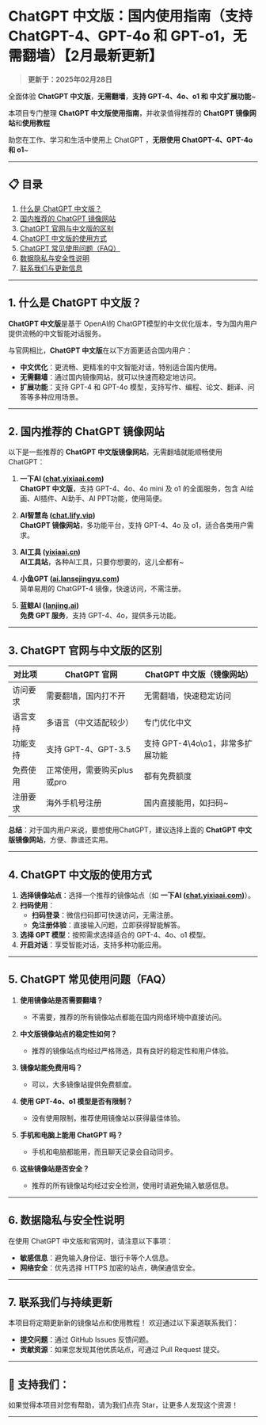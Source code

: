 # ChatGPT 中文版：国内使用指南（支持 ChatGPT-4、GPT-4o 和 GPT-o1，无需翻墙）【2月最新更新】

> **更新于：2025年02月28日**      

全面体验 **ChatGPT 中文版**，**无需翻墙**，**支持 GPT-4、4o、o1 和 中文扩展功能**~

本项目专门整理 **ChatGPT 中文版使用指南**，并收录值得推荐的 **ChatGPT 镜像网站**和**使用教程**

助您在工作、学习和生活中使用上 ChatGPT ，**无限使用 ChatGPT-4、GPT-4o 和 o1**~

---

## 📋 目录

1. [什么是 ChatGPT 中文版？](#1-什么是-chatgpt-中文版)
2. [国内推荐的 ChatGPT 镜像网站](#2-国内推荐的-chatgpt-镜像网站)
3. [ChatGPT 官网与中文版的区别](#3-chatgpt-官网与中文版的区别)
4. [ChatGPT 中文版的使用方式](#4-chatgpt-中文版的使用方式)
5. [ChatGPT 常见使用问题（FAQ）](#5-chatgpt-常见使用问题-faq)
6. [数据隐私与安全性说明](#6-数据隐私与安全性说明)
7. [联系我们与更新信息](#7-联系我们与更新信息)

---

## 1. 什么是 ChatGPT 中文版？

**ChatGPT 中文版**是基于 OpenAI的 ChatGPT模型的中文优化版本，专为国内用户提供流畅的中文智能对话服务。

与官网相比，**ChatGPT 中文版**在以下方面更适合国内用户：

- **中文优化**：更流畅、更精准的中文智能对话，特别适合国内使用。
- **无需翻墙**：通过国内镜像网站，就可以快速而稳定地访问。
- **扩展功能**：支持 GPT-4 和 GPT-4o 模型，支持写作、编程、论文、翻译、问答等多种应用场景。

---

## 2. 国内推荐的 ChatGPT 镜像网站

以下是一些推荐的 **ChatGPT 中文版镜像网站**，无需翻墙就能顺畅使用 ChatGPT：

1. **一下AI ([chat.yixiaai.com](https://chat.yixiaai.com/))**   
   **ChatGPT 中文版**，支持 GPT-4、4o、4o mini 及 o1 的全面服务，包含 AI绘画、AI插件、AI助手、AI PPT功能，使用简便。

2. **AI智慧岛 ([chat.lify.vip](https://www.yixiaai.com/))**  
   **ChatGPT 镜像网站**，多功能平台，支持 GPT-4、4o 及 o1，适合各类用户需求。

3. **AI工具 ([yixiaai.cn](https://yixiaai.cn/))**  
   **AI工具站**，各种AI工具，只要你想要的，这儿全都有~

4. **小鱼GPT ([ai.lansejingyu.com](https://ai.lansejingyu.com/))**  
   简单易用的 ChatGPT-4 镜像，快速访问，不需注册。

5. **蓝鲸AI ([lanjing.ai](https://lanjing.ai/))**  
   **免费 GPT 服务**，支持 GPT-4、4o，提供多元功能。

---

## 3. ChatGPT 官网与中文版的区别

| 对比项          | ChatGPT 官网                     | ChatGPT 中文版（镜像网站）         |
|-----------------|---------------------------------|-----------------------------------|
| 访问要求        | 需要翻墙，国内打不开              | 无需翻墙，快速稳定访问            |
| 语言支持        | 多语言（中文适配较少）           | 专门优化中文                      |
| 功能支持        | 支持 GPT-4、GPT-3.5              | 支持 GPT-4\4o\o1，非常多扩展功能  |
| 免费使用        | 正常使用，需要购买plus或pro      | 都有免费额度        |
| 注册要求        | 海外手机号注册                  | 国内直接能用，如扫码~         |

**总结**：对于国内用户来说，要想使用ChatGPT，建议选择上面的 **ChatGPT 中文版镜像网站**，方便、靠谱还实用。

---

## 4. ChatGPT 中文版的使用方式

1. **选择镜像站点**：选择一个推荐的镜像站点（如 **一下AI ([chat.yixiaai.com](https://chat.yixiaai.com/))**）。
2. **扫码使用**：
   - **扫码登录**：微信扫码即可快速访问，无需注册。
   - **免注册体验**：直接输入问题，立即获得智能解答。
3. **选择 GPT 模型**：按照需求选择适合的 GPT-4、4o、o1 模型。
4. **开启对话**：享受智能对话，支持多种功能应用。

---

## 5. ChatGPT 常见使用问题（FAQ）

1. **使用镜像站是否需要翻墙？**
   - 不需要，推荐的所有镜像站点都能在国内网络环境中直接访问。

2. **中文版镜像站点的稳定性如何？**
   - 推荐的镜像站点均经过严格筛选，具有良好的稳定性和用户体验。

3. **镜像站能免费用吗？**
   - 可以，大多镜像站提供免费额度。

4. **使用 GPT-4o、o1 模型是否有限制？**
   - 没有使用限制，推荐使用镜像站以获得最佳体验。

5. **手机和电脑上能用 ChatGPT 吗？**
   - 手机和电脑都能用，而且聊天记录会自动同步。

6. **这些镜像站是否安全？**
   - 推荐的所有镜像站均经过安全检测，使用时请避免输入敏感信息。

---

## 6. 数据隐私与安全性说明

在使用 ChatGPT 中文版和官网时，请注意以下事项：

- **敏感信息**：避免输入身份证、银行卡等个人信息。
- **网络安全**：优先选择 HTTPS 加密的站点，确保通信安全。

---

## 7. 联系我们与持续更新

本项目将定期更新新的镜像站点和使用教程！
欢迎通过以下渠道联系我们：

- **提交问题**：通过 GitHub Issues 反馈问题。
- **贡献资源**：如果您发现其他优质站点，可通过 Pull Request 提交。

---

## 🌟 支持我们：

如果觉得本项目对您有帮助，请为我们点亮 Star，让更多人发现这个资源！

---
